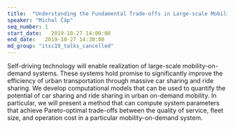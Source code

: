 ```yaml
---
title:  "Understanding the Fundamental Trade-offs in Large-scale Mobility-on-demand Systems"
speaker: "Michal Čáp"
seq_number: 1
start_date:   2019-10-27 14:00:00
end_date:   2019-10-27 14:30:00
md_group: "itsc19_talks_cancelled"
---
```


Self-driving technology will enable realization of large-scale mobility-on-demand systems. These systems hold promise to significantly improve the efficiency of urban transportation through massive car sharing and ride sharing. We develop computational models that can be used to quantify the potential of car sharing and ride sharing in urban on-demand mobility. In particular, we will present a method that can compute system parameters that achieve Pareto-optimal trade-offs between the quality of service, fleet size, and operation cost in a particular mobility-on-demand system. 